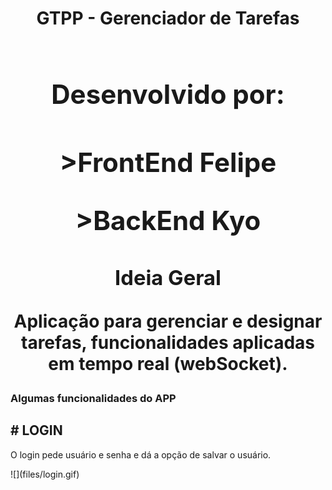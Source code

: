 <h1 align="center"> <strong>GTPP - Gerenciador de Tarefas<h1></strong>

<h2>Desenvolvido por:<h2>
<p>><strong>FrontEnd</strong> Felipe</p>
<p>><strong>BackEnd</strong> Kyo</p>

<h3>Ideia Geral</h3>
<p>Aplicação para gerenciar e designar tarefas, funcionalidades aplicadas em tempo real (webSocket).</p>

<h3>Algumas funcionalidades do APP</h3>

<h2># LOGIN</h2>

<p>O login pede usuário e senha e dá a opção de salvar o usuário.</p>
![](files/login.gif)